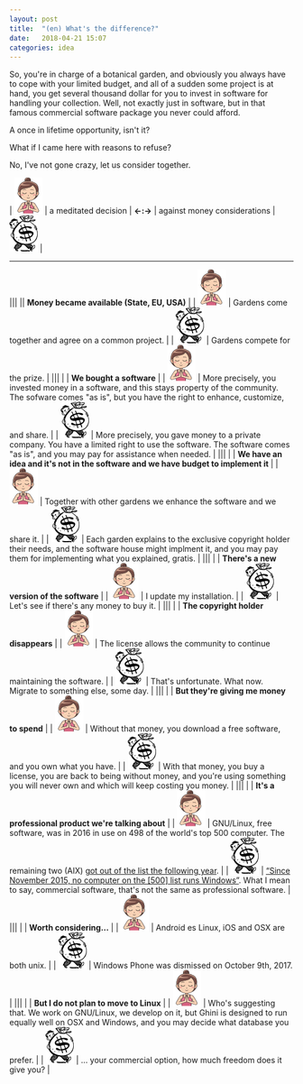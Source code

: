 ```yaml
---
layout: post
title:  "(en) What's the difference?"
date:   2018-04-21 15:07
categories: idea
---
```


So, you're in charge of a botanical garden, and obviously you always have to
cope with your limited budget, and all of a sudden some project is at hand,
you get several thousand dollar for you to invest in software for handling
your collection.  Well, not exactly just in software, but in that famous
commercial software package you never could afford.

A once in lifetime opportunity, isn't it?

What if I came here with reasons to refuse?

No, I've not gone crazy, let us consider together.

| ![freedom](/images/meditate-64.png) | a meditated decision  | **←:→** | against money considerations | ![dependency](/images/money-64.png) |

--------------------------------

|||
|| **Money became available (State, EU, USA)**     |
| ![freedom](/images/meditate-64.png) | Gardens come together and agree on a common project.   |
| ![dependency](/images/money-64.png) | Gardens compete for the prize.   |
|||
| | **We bought a software**     |
| ![freedom](/images/meditate-64.png) | More precisely, you invested money in a software, and this stays property of the community.  The sofware comes "as is", but you have the right to enhance, customize, and share.   |
| ![dependency](/images/money-64.png) | More precisely, you gave money to a private company.  You have a limited right to use the software.  The software comes "as is", and you may pay for assistance when needed.  |
|||
| | **We have an idea and it's not in the software and we have budget to implement it**     |
| ![freedom](/images/meditate-64.png) | Together with other gardens we enhance the software and we share it.   |
| ![dependency](/images/money-64.png) | Each garden explains to the exclusive copyright holder their needs, and the software house might implment it, and you may pay them for implementing what you explained, gratis.     |
|||
| | **There's a new version of the software**   |
| ![freedom](/images/meditate-64.png) | I update my installation.   |
| ![dependency](/images/money-64.png) | Let's see if there's any money to buy it.   |
|||
| | **The copyright holder disappears**   |
| ![freedom](/images/meditate-64.png) | The license allows the community to continue maintaining the software.   |
| ![dependency](/images/money-64.png) | That's unfortunate.  What now.  Migrate to something else, some day.   |
|||
| | **But they're giving me money to spend**   |
| ![freedom](/images/meditate-64.png) | Without that money, you download a free software, and you own what you have.   |
| ![dependency](/images/money-64.png) | With that money, you buy a license, you are back to being without money, and you're using something you will never own and which will keep costing you money.   |
|||
| | **It's a professional product we're talking about**   |
| ![freedom](/images/meditate-64.png) | GNU/Linux, free software, was in 2016 in use on 498 of the world's top 500 computer.  The remaining two (AIX) [got out of the list the following year](https://linux.slashdot.org/story/17/11/14/2223227/all-500-of-the-worlds-top-500-supercomputers-are-running-linux).   |
| ![dependency](/images/money-64.png) | [“Since November 2015, no computer on the [500] list runs Windows”](https://en.wikipedia.org/wiki/TOP500). What I mean to say, commercial software, that's not the same as professional software.  |
|||
| | **Worth considering...**   |
| ![freedom](/images/meditate-64.png) | Android es Linux, iOS and OSX are both unix.  |
| ![dependency](/images/money-64.png) | Windows Phone was dismissed on October 9th, 2017.  |
|||
| | **But I do not plan to move to Linux**   |
| ![freedom](/images/meditate-64.png) | Who's suggesting that.  We work on GNU/Linux, we develop on it, but Ghini is designed to run equally well on OSX and Windows, and you may decide what database you prefer.  |
| ![dependency](/images/money-64.png) | … your commercial option, how much freedom does it give you?  |
